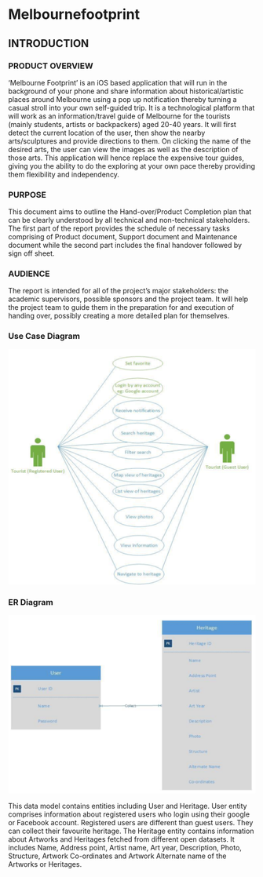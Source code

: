 # Melbournefootprint


##  INTRODUCTION
### PRODUCT OVERVIEW
‘Melbourne Footprint’ is an iOS based application that will run in the background of your phone and share information about historical/artistic places around Melbourne using a pop up notification thereby turning a casual stroll into your own self-guided trip. It is a technological platform that will work as an information/travel guide of Melbourne for the tourists (mainly students, artists or backpackers) aged 20-40 years. It will first detect the current location of the user, then show the nearby arts/sculptures and provide directions to them. On clicking the name of the desired arts, the user can view the images as well as the description of those arts. This application will hence replace the expensive tour guides, giving you the ability to do the exploring at your own pace thereby providing them flexibility and independency.

### PURPOSE
This document aims to outline the Hand-over/Product Completion plan that can be clearly understood by all technical and non-technical stakeholders. The first part of the report provides the schedule of necessary tasks comprising of Product document, Support document and Maintenance document while the second part includes the final handover followed by sign off sheet.

### AUDIENCE
The report is intended for all of the project’s major stakeholders: the academic supervisors, possible sponsors and the project team. It will help the project team to guide them in the preparation for and execution of handing over, possibly creating a more detailed plan for themselves.


### Use Case Diagram
 ![ See image below :](https://github.com/Michael0770/Melbournefootprint/blob/Michael/Use%20Case%20Diagram.png)
 
### ER Diagram

 ![ See image below :](https://github.com/Michael0770/Melbournefootprint/blob/Michael/ER%20Diagram.png)

This data model contains entities including User and Heritage. User entity comprises
information about registered users who login using their google or Facebook account. Registered users are different than guest users. They can collect their favourite heritage. The Heritage entity contains information about Artworks and Heritages fetched from different open datasets. It includes Name, Address point, Artist name, Art year, Description, Photo, Structure, Artwork Co-ordinates and Artwork Alternate name of the Artworks or Heritages.

